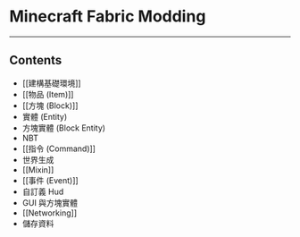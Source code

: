 # Minecraft Fabric Modding
---
## Contents
- [[建構基礎環境]]
- [[物品 (Item)]]
- [[方塊 (Block)]]
- 實體 (Entity)
- 方塊實體 (Block Entity)
- NBT
- [[指令 (Command)]]
- 世界生成
- [[Mixin]]
- [[事件 (Event)]]
- 自訂義 Hud
- GUI 與方塊實體
- [[Networking]]
- 儲存資料